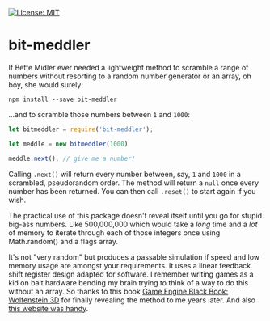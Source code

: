 
[![License: MIT](https://img.shields.io/badge/License-MIT-yellow.svg)](https://opensource.org/licenses/MIT)

# bit-meddler

If Bette Midler ever needed a lightweight method to scramble a range of numbers without resorting to a random number generator or an array, oh boy, she would surely:

```
npm install --save bit-meddler
```

...and to scramble those numbers between `1` and `1000`:

```js
let bitmeddler = require('bit-meddler');

let meddle = new bitmeddler(1000)

meddle.next(); // give me a number!
```

Calling `.next()` will return every number between, say, `1` and `1000` in a scrambled, pseudorandom order. The method will return a `null` once every number has been returned. You can then call `.reset()` to start again if you wish.


The practical use of this package doesn't reveal itself until you go for stupid big-ass numbers. Like 500,000,000 which would take a _long_ time and a _lot_ of memory to iterate through each of those integers once using Math.random() and a flags array.


It's not "very random" but produces a passable simulation if speed and low memory usage are amongst your requirements. It uses a linear feedback shift register design adapted for software. I remember writing games as a kid on bait hardware bending my brain trying to think of a way to do this without an array. So thanks to this book [Game Engine Black Book: Wolfenstein 3D](http://fabiensanglard.net/Game_Engine_Black_Book_Release_Date/index.php) for finally revealing the method to me years later. And also [this website was handy](https://www.maximintegrated.com/en/app-notes/index.mvp/id/4400).
